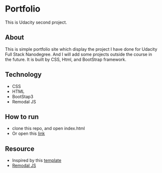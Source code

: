 # Portfolio
This is Udacity second project.

## About
This is simple portfolio site which display the project I have done for Udacity Full Stack Nanodegree. And I will add some projects outside the course in the future.
It is built by CSS, Html, and BootStrap framework.

## Technology
- CSS
- HTML
- BootStap3
- Remodal JS

## How to run
- clone this repo, and open index.html
- Or open this [link](https://leezimu516.github.io/portfolio/)

## Resource
- Inspired by this [template](https://startbootstrap.com/template-overviews/portfolio-item/)
- [Remodal JS](https://github.com/vodkabears/Remodal)

